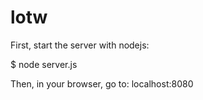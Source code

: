 # lotw

First, start the server with nodejs:

$ node server.js

Then, in your browser, go to: localhost:8080

